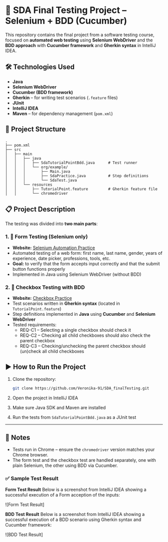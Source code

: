 
# 🧪 SDA Final Testing Project – Selenium + BDD (Cucumber)

This repository contains the final project from a software testing course, focused on **automated web testing** using **Selenium WebDriver** and the **BDD approach** with **Cucumber framework** and **Gherkin syntax** in IntelliJ IDEA.

## 🛠️ Technologies Used

- **Java**
- **Selenium WebDriver**
- **Cucumber (BDD framework)**
- **Gherkin** – for writing test scenarios (`.feature` files)
- **JUnit**
- **IntelliJ IDEA**
- **Maven** – for dependency management (`pom.xml`)

## 📁 Project Structure

```
.
├── pom.xml
├── src
│   ├── main
│   │   ├── java
│   │   │   ├── SdaTutorialPointBdd.java      # Test runner
│   │   │   └── org/example/
│   │   │       ├── Main.java
│   │   │       ├── SdaPractice.java          # Step definitions
│   │   │       └── SdaTest.java
│   │   └── resources
│   │       ├── TutorialPoint.feature         # Gherkin feature file
│   │       └── chromedriver
```

## 📋 Project Description

The testing was divided into **two main parts**:

### 1. 🔸 Form Testing (Selenium only)
- **Website:** [Selenium Automation Practice](https://www.tutorialspoint.com/selenium/practice/selenium_automation_practice.php)
- Automated testing of a web form: first name, last name, gender, years of experience, date picker, professions, tools, etc.
- **Goal:** to verify that the form accepts input correctly and that the submit button functions properly
- Implemented in Java using Selenium WebDriver (without BDD)

### 2. 🔸 Checkbox Testing with BDD
- **Website:** [Checkbox Practice](https://www.tutorialspoint.com/selenium/practice/check-box.php)
- Test scenarios written in **Gherkin syntax** (located in `TutorialPoint.feature`)
- Step definitions implemented in **Java** using **Cucumber** and **Selenium WebDriver**
- Tested requirements:
  - REQ-C1 – Selecting a single checkbox should check it
  - REQ-C2 – Checking all child checkboxes should also check the parent checkbox
  - REQ-C3 – Checking/unchecking the parent checkbox should (un)check all child checkboxes

## ▶️ How to Run the Project

1. Clone the repository:
   ```bash
   git clone https://github.com/Veronika-91/SDA_finalTesting.git
   ```

2. Open the project in IntelliJ IDEA

3. Make sure Java SDK and Maven are installed

4. Run the tests from `SdaTutorialPointBdd.java` as a JUnit test

---

## 📌 Notes

- Tests run in Chrome – ensure the `chromedriver` version matches your Chrome browser.
- The form test and the checkbox test are handled separately, one with plain Selenium, the other using BDD via Cucumber.

### ✅ Sample Test Result

**Form Test Result**
Below is a screenshot from IntelliJ IDEA showing a successful execution of a Form acception of the inputs:

![Form Test Result]

**BDD Test Result**
Below is a screenshot from IntelliJ IDEA showing a successful execution of a BDD scenario using Gherkin syntax and Cucumber framework:

![BDD Test Result] 
